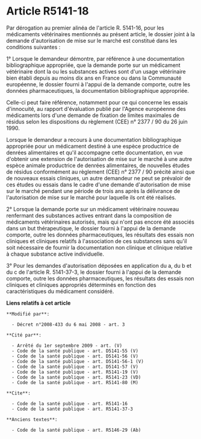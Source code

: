 # Article R5141-18

Par dérogation au premier alinéa de l'article R. 5141-16, pour les médicaments vétérinaires mentionnés au présent article, le
dossier joint à la demande d'autorisation de mise sur le marché est constitué dans les conditions suivantes : 

1° Lorsque le demandeur démontre, par référence à une documentation bibliographique appropriée, que la demande porte sur un
médicament vétérinaire dont la ou les substances actives sont d'un usage vétérinaire bien établi depuis au moins dix ans en
France ou dans la Communauté européenne, le dossier fourni à l'appui de la demande comporte, outre les données
pharmaceutiques, la documentation bibliographique appropriée. 

Celle-ci peut faire référence, notamment pour ce qui concerne les essais d'innocuité, au rapport d'évaluation publié par
l'Agence européenne des médicaments lors d'une demande de fixation de limites maximales de résidus selon les dispositions du
règlement (CEE) n° 2377 / 90 du 26 juin 1990. 

Lorsque le demandeur a recours à une documentation bibliographique appropriée pour un médicament destiné à une espèce
productrice de denrées alimentaires et qu'il accompagne cette documentation, en vue d'obtenir une extension de l'autorisation
de mise sur le marché à une autre espèce animale productrice de denrées alimentaires, de nouvelles études de résidus
conformément au règlement (CEE) n° 2377 / 90 précité ainsi que de nouveaux essais cliniques, un autre demandeur ne peut se
prévaloir de ces études ou essais dans le cadre d'une demande d'autorisation de mise sur le marché pendant une période de
trois ans après la délivrance de l'autorisation de mise sur le marché pour laquelle ils ont été réalisés. 

2° Lorsque la demande porte sur un médicament vétérinaire nouveau renfermant des substances actives entrant dans la
composition de médicaments vétérinaires autorisés, mais qui n'ont pas encore été associés dans un but thérapeutique, le
dossier fourni à l'appui de la demande comporte, outre les données pharmaceutiques, les résultats des essais non cliniques et
cliniques relatifs à l'association de ces substances sans qu'il soit nécessaire de fournir la documentation non clinique et
clinique relative à chaque substance active individuelle. 

3° Pour les demandes d'autorisation déposées en application du a, du b et du c de l'article R. 5141-37-3, le dossier fourni à
l'appui de la demande comporte, outre les données pharmaceutiques, les résultats des essais non cliniques et cliniques
appropriés déterminés en fonction des caractéristiques du médicament considéré.

**Liens relatifs à cet article**

	**Modifié par**:

	  - Décret n°2008-433 du 6 mai 2008 - art. 3

	**Cité par**:

	  - Arrêté du 1er septembre 2009 - art. (V)
	  - Code de la santé publique - art. D5141-55 (V)
	  - Code de la santé publique - art. D5141-56 (V)
	  - Code de la santé publique - art. D5141-56-1 (V)
	  - Code de la santé publique - art. D5141-57 (V)
	  - Code de la santé publique - art. R5141-19 (V)
	  - Code de la santé publique - art. R5141-23 (VD)
	  - Code de la santé publique - art. R5141-80 (M)

	**Cite**:

	  - Code de la santé publique - art. R5141-16
	  - Code de la santé publique - art. R5141-37-3

	**Anciens textes**:

	  - Code de la santé publique - art. R5146-29 (Ab)

